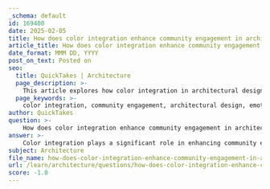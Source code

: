 ```yaml
---
_schema: default
id: 169400
date: 2025-02-05
title: How does color integration enhance community engagement in architectural design?
article_title: How does color integration enhance community engagement in architectural design?
date_format: MMM DD, YYYY
post_on_text: Posted on
seo:
  title: QuickTakes | Architecture
  page_description: >-
    This article explores how color integration in architectural design enhances community engagement by fostering emotional connections, establishing a recognizable identity, encouraging social interaction, integrating with nature, and positively impacting urban landscapes.
  page_keywords: >-
    color integration, community engagement, architectural design, emotional connection, identity, recognition, social interaction, integration with nature, urban landscape, vibrant spaces
author: QuickTakes
question: >-
    How does color integration enhance community engagement in architectural design?
answer: >-
    Color integration plays a significant role in enhancing community engagement in architectural design by influencing perceptions, emotions, and interactions within a space. Here are several ways in which color integration contributes to this engagement:\n\n1. **Emotional Connection**: Colors evoke specific emotions and can create a welcoming atmosphere. For instance, bright and vibrant colors can instill feelings of joy and excitement, encouraging people to spend more time in a space. Emmanuel Moureaux's design for the Sugamo Shinkin Bank, with its "rainbow shower" concept, exemplifies this by using colorful elements to create a lively environment that invites community members to linger and interact.\n\n2. **Identity and Recognition**: The use of distinctive colors can help establish a recognizable identity for a building, making it a landmark within the community. This recognition fosters a sense of belonging and pride among local residents. The facade of the Sugamo Shinkin Bank is designed to blend with the community while standing out as a vibrant landmark, enhancing its visibility and connection to the urban landscape.\n\n3. **Encouraging Interaction**: Color can be used strategically to guide movement and interaction within a space. By dividing areas with different colors, designers can create zones that encourage socialization and engagement. Moureaux's philosophy of "dividing space with color" not only enhances the aesthetic appeal but also promotes interaction among users, making the space more inviting.\n\n4. **Integration with Nature**: The integration of color in architectural design can also enhance the relationship between indoor and outdoor spaces. By using colors that reflect the natural environment, architects can create a seamless transition that encourages people to engage with both the building and its surroundings. The Sugamo Shinkin Bank's design incorporates indoor and outdoor spaces, enhancing customer engagement through a vibrant and cohesive experience.\n\n5. **Community Impact**: Colorful architectural designs can contribute positively to the urban landscape, bringing joy and vibrancy to the area. This not only enhances the aesthetic quality of the environment but also fosters a sense of community pride and ownership. The design theme of creating a bank where people want to stay longer reflects a commitment to enhancing community engagement through thoughtful color integration.\n\nIn summary, color integration in architectural design enhances community engagement by fostering emotional connections, establishing identity, encouraging interaction, integrating with nature, and positively impacting the urban landscape. These elements work together to create inviting and vibrant spaces that resonate with the community, ultimately transforming the way individuals experience their environment.
subject: Architecture
file_name: how-does-color-integration-enhance-community-engagement-in-architectural-design.md
url: /learn/architecture/questions/how-does-color-integration-enhance-community-engagement-in-architectural-design
score: -1.0
---
```


&nbsp;
